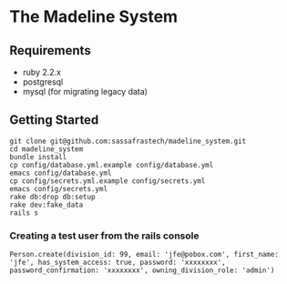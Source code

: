 # The Madeline System

## Requirements
* ruby 2.2.x
* postgresql
* mysql (for migrating legacy data)

## Getting Started
    git clone git@github.com:sassafrastech/madeline_system.git
    cd madeline_system
    bundle install
    cp config/database.yml.example config/database.yml
    emacs config/database.yml
    cp config/secrets.yml.example config/secrets.yml
    emacs config/secrets.yml
    rake db:drop db:setup
    rake dev:fake_data
    rails s

### Creating a test user from the rails console
    Person.create(division_id: 99, email: 'jfe@pobox.com', first_name: 'jfe', has_system_access: true, password: 'xxxxxxxx', password_confirmation: 'xxxxxxxx', owning_division_role: 'admin')